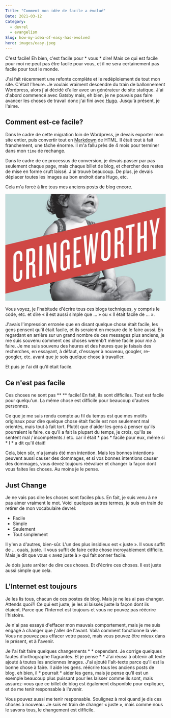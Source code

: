 ```yaml
---
Title: "Comment mon idée de facile a évolué"
Date: 2021-03-12
Category:
  - devrel
  - evangelism
Slug: how-my-idea-of-easy-has-evolved
hero: images/easy.jpeg
---
```


C'est facile! Eh bien, c'est facile pour * vous * dire! Mais ce qui est facile pour moi ne peut pas être facile pour vous, et il ne sera certainement pas facile pour tout le monde.

J'ai fait récemment une refonte complète et le redéploiement de tout mon site. C'était l'heure. Je voulais vraiment descendre du train de ballonnement Wordpress, alors j'ai décidé d'aller avec un générateur de site statique. J'ai d'abord commencé avec Gatsby mais, eh bien, je ne pouvais pas faire avancer les choses de travail donc j'ai fini avec [Hugo](https://gohugo.io). Jusqu'à présent, je l'aime.

## Comment est-ce facile?

Dans le cadre de cette migration loin de Wordpress, je devais exporter mon site entier, puis convertir tout en [Markdown](https://www.markdownguide.org) de HTML. Il était tout à fait franchement, une tâche énorme. Il m'a fallu près de 4 mois pour terminer dans mon `time` de rechange.

Dans le cadre de ce processus de conversion, je devais passer par pas seulement chaque page, mais chaque billet de blog, et chercher des restes de mise en forme cruft laissé. J'ai trouvé beaucoup. De plus, je devais déplacer toutes les images au bon endroit dans Hugo, etc.

Cela m'a forcé à lire tous mes anciens posts de blog encore.

![bébé qui pleure avec la bannière « cringeworthy » à travers elle](images/Cringe.jpg)

Vous voyez, je l'habitude d'écrire tous ces blogs techniques, y compris le code, etc. et dire « il est aussi simple que ... » ou « Il était facile de ... ».

J'avais l'impression erronée que en disant quelque chose était facile, les gens pensent qu'il était facile, et ils seraient en mesure de le faire aussi. En regardant en arrière sur un grand nombre de ces messages plus anciens, je me suis souvenu comment ces choses werenb't même facile pour _me_ à faire. Je me suis souvenu des heures et des heures que je faisais des recherches, en essayant, à défaut, d'essayer à nouveau, googler, re-googler, etc. avant que je sois quelque chose à travailler.

Et puis je l'ai dit qu'il était facile.

## Ce n'est pas facile

Ces choses ne sont pas ** ** facile! En fait, ils sont difficiles. Tout est facile pour quelqu'un. La même chose est difficile pour beaucoup d'autres personnes.

Ce que je me suis rendu compte au fil du temps est que mes motifs originaux pour dire quelque chose était facile est non seulement mal orientés, mais tout à fait tort. Plutôt que d'aider les gens à penser qu'ils pourraient le faire, ce qu'il a fait la plupart du temps, je crois, qu'ils se sentent mal / incompétents / etc. car il était * pas * facile pour eux, même si * I * a dit qu'il était!

Cela, bien sûr, n'a jamais été mon intention. Mais les bonnes intentions peuvent aussi causer des dommages, et si vos bonnes intentions causer des dommages, vous devez toujours réévaluer et changer la façon dont vous faites les choses. Au moins je le pense.

## Just Change

Je ne vais pas dire les choses sont faciles plus. En fait, je suis venu à ne pas aimer vraiment le mot. Voici quelques autres termes, je suis en train de retirer de mon vocabulaire devrel:

- Facile
- Simple
- Seulement
- Tout simplement

Il y'en a d'autres, bien-sûr. L'un des plus insidieux est « juste ». Il vous suffit de ... ouais, juste. Il vous suffit de faire cette chose incroyablement difficile. Mais je dit que vous « avez juste à » qui fait sonner facile.

Je dois juste arrêter de dire ces choses. Et d'écrire ces choses. Il est juste aussi simple que cela.

## L'Internet est toujours

Je les lis tous, chacun de ces postes de blog. Mais je ne les ai pas changer. Attends quoi?! Ce qui est juste, je les ai laissés juste la façon dont ils étaient. Parce que l'Internet est toujours et vous ne pouvez pas réécrire l'histoire.

Je n'ai pas essayé d'effacer mon mauvais comportement, mais je me suis engagé à changer que j'aller de l'avant. Voilà comment fonctionne la vie. Vous ne pouvez pas effacer votre passé, mais vous pouvez être mieux dans le présent, et à l'avenir.

Je l'ai fait faire quelques changements * * cependant. Je corrige quelques fautes d'orthographe flagrantes. Et je pense * * J'ai réussi à obtenir alt texte ajouté à toutes les anciennes images. J'ai ajouté l'alt-texte parce qu'il est la bonne chose à faire. Il aide les gens. réécrire tous les anciens posts de blog, eh bien, il * pourrait * aider les gens, mais je pense qu'il est un exemple beaucoup plus puissant pour les laisser comme ils sont, mais assurez-vous que ce billet de blog est également disponible pour expliquer, et de me tenir responsable à l'avenir.

Vous pouvez aussi me tenir responsable. Soulignez à moi quand je dis ces choses à nouveau. Je suis en train de changer « juste », mais comme nous le savons tous, le changement est difficile.
